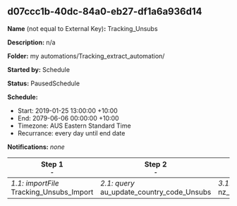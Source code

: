 ## d07ccc1b-40dc-84a0-eb27-df1a6a936d14

**Name** (not equal to External Key)**:** Tracking_Unsubs

**Description:** n/a

**Folder:** my automations/Tracking_extract_automation/

**Started by:** Schedule

**Status:** PausedSchedule

**Schedule:**

* Start: 2019-01-25 13:00:00 +10:00
* End: 2079-06-06 00:00:00 +10:00
* Timezone: AUS Eastern Standard Time
* Recurrance: every day until end date

**Notifications:** _none_


| Step 1<br>_<small>-</small>_ | Step 2<br>_<small>-</small>_ | Step 3<br>_<small>-</small>_ | Step 4<br>_<small>-</small>_ |
| --- | --- | --- | --- |
| _1.1: importFile_<br>Tracking_Unsubs_Import | _2.1: query_<br>au_update_country_code_Unsubs | _3.1: query_<br>nz_update_country_code_Unsubs | _4.1: script_<br>Delete_unsubs_records |
